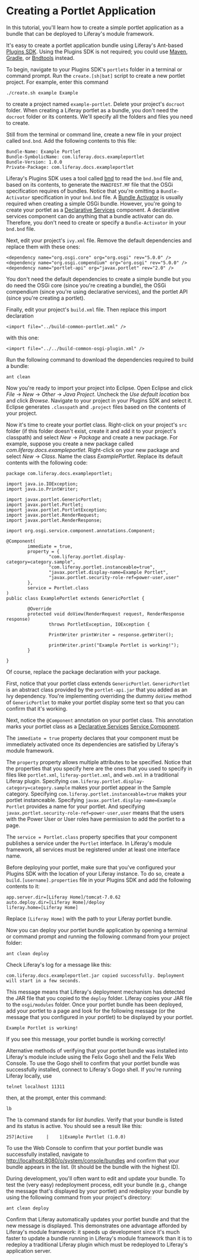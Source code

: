 # Creating a Portlet Application

In this tutorial, you'll learn how to create a simple portlet application as a
bundle that can be deployed to Liferay's module framework.

It's easy to create a portlet application bundle using Liferay's Ant-based
[Plugins SDK](http://www.liferay.com/downloads/liferay-portal/available-releases).
Using the Plugins SDK is not required; you could use
[Maven](https://maven.apache.org), [Gradle](https://gradle.org), or
[Bndtools](http://bndtools.org) instead.

To begin, navigate to your Plugins SDK's `portlets` folder in a terminal or
command prompt. Run the `create.[sh|bat]` script to create a new portlet
project. For example, enter this command

    ./create.sh example Example

to create a project named `example-portlet`. Delete your project's `docroot`
folder. When creating a Liferay portlet as a bundle, you don't need the
`docroot` folder or its contents. We'll specify all the folders and files you
need to create.

Still from the terminal or command line, create a new file in your project
called `bnd.bnd`. Add the following contents to this file:

    Bundle-Name: Example Portlet
    Bundle-SymbolicName: com.liferay.docs.exampleportlet
    Bundle-Version: 1.0.0
    Private-Package: com.liferay.docs.exampleportlet

Liferay's Plugins SDK uses a tool called [bnd](http://www.aqute.biz/Bnd/Bnd) to
read the `bnd.bnd` file and, based on its contents, to generate the
`MANIFEST.MF` file that the OSGi specification requires of bundles. Notice that
you're omitting a `Bundle-Activator` specification in your `bnd.bnd` file. A
[Bundle Activator](http://wiki.osgi.org/wiki/Bundle-Activator) is usually
required when creating a simple OSGi bundle. However, you're going to create
your portlet as a
[Declarative Services](http://wiki.osgi.org/wiki/Declarative_Services)
component. A declarative services component can do anything that a bundle
activator can do. Therefore, you don't need to create or specify a
`Bundle-Activator` in your `bnd.bnd` file.

Next, edit your project's `ivy.xml` file. Remove the default dependencies and
replace them with these ones:

    <dependency name="org.osgi.core" org="org.osgi" rev="5.0.0" />
    <dependency name="org.osgi.compendium" org="org.osgi" rev="5.0.0" />
    <dependency name="portlet-api" org="javax.portlet" rev="2.0" />

You don't need the default dependencies to create a simple bundle but you do
need the OSGi core (since you're creating a bundle), the OSGi compendium (since
you're using declarative services), and the portlet API (since you're creating a
portlet).

Finally, edit your project's `build.xml` file. Then replace this import
declaration

    <import file="../build-common-portlet.xml" />

with this one:

    <import file="../../build-common-osgi-plugin.xml" />

Run the following command to download the dependencies required to build a
bundle:

    ant clean

Now you're ready to import your project into Eclipse. Open Eclipse and click
*File* &rarr; *New* &rarr; *Other* &rarr; *Java Project*. Uncheck the *Use
default location* box and click *Browse*. Navigate to your project in your
Plugins SDK and select it. Eclipse generates `.classpath` and `.project` files
based on the contents of your project.

Now it's time to create your portlet class. Right-click on your project's `src`
folder (if this folder doesn't exist, create it and add it to your project's
classpath) and select *New* &rarr; *Package* and create a new package. For
example, suppose you create a new package called
*com.liferay.docs.exampleportlet*. Right-click on your new package and select
*New* &rarr; *Class*. Name the class *ExamplePortlet*. Replace its default
contents with the following code:

    package com.liferay.docs.exampleportlet;

    import java.io.IOException;
    import java.io.PrintWriter;

    import javax.portlet.GenericPortlet;
    import javax.portlet.Portlet;
    import javax.portlet.PortletException;
    import javax.portlet.RenderRequest;
    import javax.portlet.RenderResponse;

    import org.osgi.service.component.annotations.Component;

    @Component(
            immediate = true,
            property = {
                    "com.liferay.portlet.display-category=category.sample",
                    "com.liferay.portlet.instanceable=true",
                    "javax.portlet.display-name=Example Portlet",
                    "javax.portlet.security-role-ref=power-user,user"
            },
            service = Portlet.class
    )
    public class ExamplePortlet extends GenericPortlet {
            
            @Override
            protected void doView(RenderRequest request, RenderResponse response)
                    throws PortletException, IOException {

                    PrintWriter printWriter = response.getWriter();

                    printWriter.print("Example Portlet is working!");
            }

    }

Of course, replace the package declaration with your package.

First, notice that your portlet class extends `GenericPortlet`. `GenericPortlet`
is an abstract class provided by the `portlet-api.jar` that you added as an Ivy
dependency. You're implementing overriding the dummy `doView` method of
`GenericPortlet` to make your portlet display some text so that you can confirm
that it's working.

Next, notice the `@Component` annotation on your portlet class. This annotation
marks your portlet class as a
[Declarative Services](http://wiki.osgi.org/wiki/Declarative_Services)
[Service Component](https://osgi.org/javadoc/r5/cmpn/org/osgi/service/component/annotations/Component.html).

The `immediate = true` property declares that your component must be immediately
activated once its dependencies are satisfied by Liferay's module framework.

The `property` property allows multiple attributes to be specified. Notice that
the properties that you specify here are the ones that you used to specify in
files like `portlet.xml`, `liferay-portlet.xml`, and `web.xml` in a traditional
Liferay plugin. Specifying
`com.liferay.portlet.display-category=category.sample` makes your portlet appear
in the Sample category. Specifying `com.liferay.portlet.instanceable=true` makes
your portlet instanceable. Specifying `javax.portlet.display-name=Example
Portlet` provides a name for your portlet. And specifying
`javax.portlet.security-role-ref=power-user,user` means that the users with the
Power User or User roles have permission to add the portlet to a page.

The `service = Portlet.class` property specifies that your component publishes a
service under the `Portlet` interface. In Liferay's module framework, all
services must be registered under at least one interface name.

Before deploying your portlet, make sure that you've configured your Plugins SDK
with the location of your Liferay instance. To do so, create a
`build.[username].properties` file in your Plugins SDK and add the following
contents to it:

    app.server.dir=[Liferay Home]/tomcat-7.0.62
    auto.deploy.dir=[Liferay Home]/deploy
    liferay.home=[Liferay Home]

Replace `[Liferay Home]` with the path to your Liferay portlet bundle.

Now you can deploy your portlet bundle application by opening a terminal or
command prompt and running the following command from your project folder:

    ant clean deploy

Check Liferay's log for a message like this:

    com.liferay.docs.exampleportlet.jar copied successfully. Deployment will start in a few seconds.

This message means that Liferay's deployment mechanism has detected the JAR file
that you copied to the `deploy` folder. Liferay copies your JAR file to the
`osgi/modules` folder. Once your portlet bundle has been deployed, add your
portlet to a page and look for the following message (or the message that you
configured in your portlet) to be displayed by your portlet.

    Example Portlet is working!

If you see this message, your portlet bundle is working correctly!

Alternative methods of verifying that your portlet bundle was installed into
Liferay's module include using the Felix Gogo shell and the Felix Web Console.
To use the Gogo shell to confirm that your portlet bundle was successfully
installed, connect to Liferay's Gogo shell. If you're running Liferay locally,
use

    telnet localhost 11311

then, at the prompt, enter this command:

    lb

The `lb` command stands for *list bundles*. Verify that your bundle is listed
and its status is active. You should see a result like this:

    257|Active     |    1|Example Portlet (1.0.0)

To use the Web Console to confirm that your portlet bundle was successfully
installed, navigate to
[http://localhost:8080/o/system/console/bundles](http://localhost:8080/o/system/console/bundles)
and confirm that your bundle appears in the list. (It should be the bundle with
the highest ID).

During development, you'll often want to edit and update your bundle. To test
the (very easy) redeployment process, edit your bundle (e.g., change the message
that's displayed by your portlet) and redeploy your bundle by using the
following command from your project's directory:

    ant clean deploy

Confirm that Liferay automatically updates your portlet bundle and that the new
message is displayed. This demonstrates one advantage afforded by Liferay's
module framework: it speeds up development since it's much faster to update a
bundle running in Liferay's module framework than it is to redeploy a
traditional Liferay plugin which must be redeployed to Liferay's application
server.

